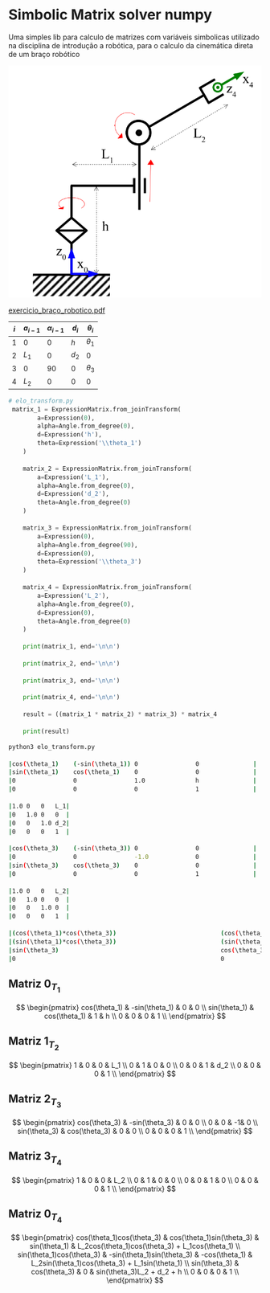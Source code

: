 # Simbolic Matrix solver numpy

Uma simples lib para calculo de matrizes com variáveis simbolicas utilizado na
disciplina de introdução a robótica, para o calculo da cinemática direta de um
braço robótico


![braço](docs/exemplo_braco.png)

[exercicio_braço_robotico.pdf](docs/Avaliao_Semanal_sobre_cinemtica_direta.pdf)


| $i$ | $a_{i-1}$ | $\alpha_{i-1}$ | $d_{i}$ | $\theta_i$ |
| --- | --------- | -------------- | ------- | ---------- |
| 1   | $0$       | $0$            | $h$     | $\theta_1$ |
| 2   | $L_1$     | $0$            | $d_2$   | $0$        |
| 3   | $0$       | $90$           | $0$     | $\theta_3$ |
| 4   | $L_2$     | $0$            | $0$     | $0$        |

 
```python
# elo_transform.py
 matrix_1 = ExpressionMatrix.from_joinTransform(
        a=Expression(0),
        alpha=Angle.from_degree(0),
        d=Expression('h'),
        theta=Expression('\\theta_1')
    )

    matrix_2 = ExpressionMatrix.from_joinTransform(
        a=Expression('L_1'),
        alpha=Angle.from_degree(0),
        d=Expression('d_2'),
        theta=Angle.from_degree(0)
    )

    matrix_3 = ExpressionMatrix.from_joinTransform(
        a=Expression(0),
        alpha=Angle.from_degree(90),
        d=Expression(0),
        theta=Expression('\\theta_3')
    )

    matrix_4 = ExpressionMatrix.from_joinTransform(
        a=Expression('L_2'),
        alpha=Angle.from_degree(0),
        d=Expression(0),
        theta=Angle.from_degree(0)
    )

    print(matrix_1, end='\n\n')

    print(matrix_2, end='\n\n')

    print(matrix_3, end='\n\n')

    print(matrix_4, end='\n\n')

    result = ((matrix_1 * matrix_2) * matrix_3) * matrix_4

    print(result)

```

```zsh
python3 elo_transform.py

|cos(\theta_1)    (-sin(\theta_1)) 0                0               |
|sin(\theta_1)    cos(\theta_1)    0                0               |
|0                0                1.0              h               |
|0                0                0                1               |

|1.0 0   0   L_1|
|0   1.0 0   0  |
|0   0   1.0 d_2|
|0   0   0   1  |

|cos(\theta_3)    (-sin(\theta_3)) 0                0               |
|0                0                -1.0             0               |
|sin(\theta_3)    cos(\theta_3)    0                0               |
|0                0                0                1               |

|1.0 0   0   L_2|
|0   1.0 0   0  |
|0   0   1.0 0  |
|0   0   0   1  |

|(cos(\theta_1)*cos(\theta_3))                             (cos(\theta_1)*(-sin(\theta_3)))                          ((-sin(\theta_1))*-1.0)                                   (((cos(\theta_1)*cos(\theta_3))*L_2)+(cos(\theta_1)*L_1))|
|(sin(\theta_1)*cos(\theta_3))                             (sin(\theta_1)*(-sin(\theta_3)))                          (cos(\theta_1)*-1.0)                                      (((sin(\theta_1)*cos(\theta_3))*L_2)+(sin(\theta_1)*L_1))|
|sin(\theta_3)                                             cos(\theta_3)                                             0                                                         ((sin(\theta_3)*L_2)+(d_2+h))                            |
|0                                                         0                                                         0                                                         1                                                        |

```

## Matriz $0_{T_1}$

$$
\begin{pmatrix}
   cos(\theta_1) & -sin(\theta_1) & 0 & 0 \\
   sin(\theta_1) & cos(\theta_1)  & 1 & h \\
   0             & 0              & 0 & 1 \\
\end{pmatrix}
$$



## Matriz $1_{T_2}$

$$
\begin{pmatrix}
    1 & 0 & 0 & L_1 \\
    0 & 1 & 0 & 0   \\
    0 & 0 & 1 & d_2 \\
    0 & 0 & 0 & 1   \\
\end{pmatrix}
$$


## Matriz $2_{T_3}$

$$
\begin{pmatrix}
    cos(\theta_3) & -sin(\theta_3) & 0 & 0 \\
    0             &       0        & -1& 0 \\
    sin(\theta_3) & cos(\theta_3)  & 0 & 0 \\
    0             &       0        & 0 & 1 \\
\end{pmatrix}
$$


## Matriz $3_{T_4}$

$$
\begin{pmatrix}
    1 & 0 & 0 & L_2 \\
    0 & 1 & 0 & 0   \\
    0 & 0 & 1 & 0 \\
    0 & 0 & 0 & 1   \\
\end{pmatrix}
$$



##  Matriz $0_{T_4}$

$$
\begin{pmatrix}
    cos(\theta_1)cos(\theta_3)    & cos(\theta_1)sin(\theta_3)  & sin(\theta_1)  & L_2cos(\theta_1)cos(\theta_3) + L_1cos(\theta_1)   \\
    sin(\theta_1)cos(\theta_3)    & -sin(\theta_1)sin(\theta_3) & -cos(\theta_1) & L_2sin(\theta_1)cos(\theta_3) + L_1sin(\theta_1)   \\
    sin(\theta_3)                 & cos(\theta_3)               &      0         & sin(\theta_3)L_2 + d_2 + h                         \\
    0                             & 0                           &      0         &   1                                                \\
\end{pmatrix}
$$
